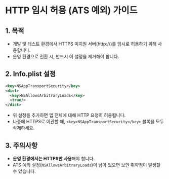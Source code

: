 # HTTP 임시 허용 (ATS 예외) 가이드

## 1. 목적
- 개발 및 테스트 환경에서 HTTPS 미지원 서버(http://)를 임시로 허용하기 위해 사용합니다.
- 운영 환경으로 전환 시, 반드시 이 설정을 제거해야 합니다.

## 2. Info.plist 설정
```xml
<key>NSAppTransportSecurity</key>
<dict>
  <key>NSAllowsArbitraryLoads</key>
  <true/>
</dict>
```
- 위 설정을 추가하면 앱 전체에 대해 HTTP 요청이 허용됩니다.
- 나중에 HTTPS로 이관할 때, `<key>NSAppTransportSecurity</key>` 블록을 모두 삭제하세요.

## 3. 주의사항
- **운영 환경에서는 HTTPS만 사용**해야 합니다.
- ATS 예외 설정(`NSAllowsArbitraryLoads`)이 남아 있으면 보안 취약점이 발생할 수 있습니다. 